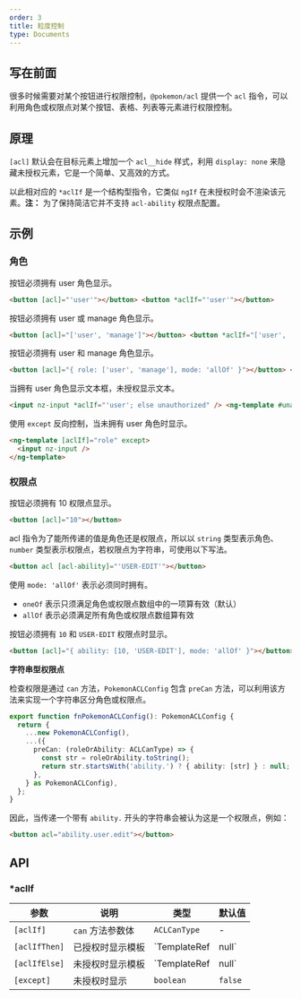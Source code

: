 ```yaml
---
order: 3
title: 粒度控制
type: Documents
---
```


## 写在前面

很多时候需要对某个按钮进行权限控制，`@pokemon/acl` 提供一个 `acl` 指令，可以利用角色或权限点对某个按钮、表格、列表等元素进行权限控制。

## 原理

`[acl]` 默认会在目标元素上增加一个 `acl__hide` 样式，利用 `display: none` 来隐藏未授权元素，它是一个简单、又高效的方式。

以此相对应的 `*aclIf` 是一个结构型指令，它类似 `ngIf` 在未授权时会不渲染该元素。**注：** 为了保持简洁它并不支持 `acl-ability` 权限点配置。

## 示例

### 角色

按钮必须拥有 user 角色显示。

```html
<button [acl]="'user'"></button> <button *aclIf="'user'"></button>
```

按钮必须拥有 user 或 manage 角色显示。

```html
<button [acl]="['user', 'manage']"></button> <button *aclIf="['user', 'manage']"></button>
```

按钮必须拥有 user 和 manage 角色显示。

```html
<button [acl]="{ role: ['user', 'manage'], mode: 'allOf' }"></button> <button *aclIf="{ role: ['user', 'manage'], mode: 'allOf' }"></button>
```

当拥有 user 角色显示文本框，未授权显示文本。

```html
<input nz-input *aclIf="'user'; else unauthorized" /> <ng-template #unauthorized>{{user}}</ng-template>
```

使用 `except` 反向控制，当未拥有 user 角色时显示。

```html
<ng-template [aclIf]="role" except>
  <input nz-input />
</ng-template>
```

### 权限点

按钮必须拥有 10 权限点显示。

```html
<button [acl]="10"></button>
```

acl 指令为了能所传递的值是角色还是权限点，所以以 `string` 类型表示角色、`number` 类型表示权限点，若权限点为字符串，可使用以下写法。

```html
<button acl [acl-ability]="'USER-EDIT'"></button>
```

使用 `mode: 'allOf'` 表示必须同时拥有。

- `oneOf` 表示只须满足角色或权限点数组中的一项算有效（默认）
- `allOf` 表示必须满足所有角色或权限点数组算有效

按钮必须拥有 `10` 和 `USER-EDIT` 权限点时显示。

```html
<button [acl]="{ ability: [10, 'USER-EDIT'], mode: 'allOf' }"></button>
```

**字符串型权限点**

检查权限是通过 `can` 方法，`PokemonACLConfig` 包含 `preCan` 方法，可以利用该方法来实现一个字符串区分角色或权限点。

```ts
export function fnPokemonACLConfig(): PokemonACLConfig {
  return {
    ...new PokemonACLConfig(),
    ...({
      preCan: (roleOrAbility: ACLCanType) => {
        const str = roleOrAbility.toString();
        return str.startsWith('ability.') ? { ability: [str] } : null;
      },
    } as PokemonACLConfig),
  };
}
```

因此，当传递一个带有 `ability.` 开头的字符串会被认为这是一个权限点，例如：

```html
<button acl="ability.user.edit"></button>
```

## API

### \*aclIf

| 参数          | 说明             | 类型                       | 默认值  |
| ------------- | ---------------- | -------------------------- | ------- |
| `[aclIf]`     | `can` 方法参数体 | `ACLCanType`               | -       |
| `[aclIfThen]` | 已授权时显示模板 | `TemplateRef<void> | null` | -       |
| `[aclIfElse]` | 未授权时显示模板 | `TemplateRef<void> | null` | -       |
| `[except]`    | 未授权时显示     | `boolean`                  | `false` |
